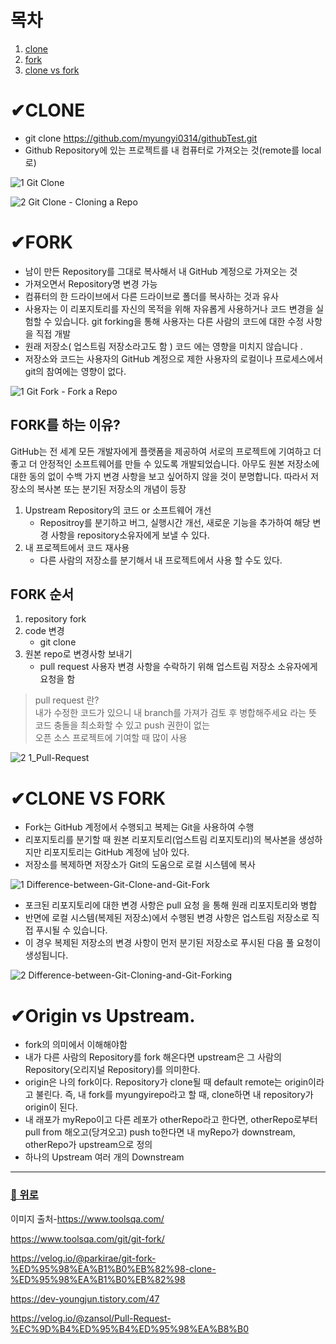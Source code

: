 # 목차
1. [clone](#clone)
2. [fork](#fork)
3. [clone vs fork](#clone-vs-fork)

# ✔CLONE
- git clone https://github.com/myungyi0314/githubTest.git
- Github Repository에 있는 프로젝트를 내 컴퓨터로 가져오는 것(remote를 local로)


![1 Git Clone](https://user-images.githubusercontent.com/52149400/181718466-c9e5e046-2337-49e1-b2bf-76e723c75a90.png)

![2 Git Clone - Cloning a Repo](https://user-images.githubusercontent.com/52149400/181718483-3b725868-e657-475c-92f0-68af5a2298b3.png)



# ✔FORK
- 남이 만든 Repository를 그대로 복사해서 내 GitHub 계정으로 가져오는 것
- 가져오면서 Repository명 변경 가능
- 컴퓨터의 한 드라이브에서 다른 드라이브로 폴더를 복사하는 것과 유사
- 사용자는 이 리포지토리를 자신의 목적을 위해 자유롭게 사용하거나 코드 변경을 실험할 수 있습니다. git forking을 통해 사용자는 다른 사람의 코드에 대한 수정 사항을 직접 개발
- 원래 저장소( 업스트림 저장소라고도 함 ) 코드 에는 영향을 미치지 않습니다 .
- 저장소와 코드는 사용자의 GitHub 계정으로 제한 사용자의 로컬이나 프로세스에서 git의 참여에는 영향이 없다.

![1 Git Fork - Fork a Repo](https://user-images.githubusercontent.com/52149400/181720220-7c813096-99f2-4cb6-97cb-721c8a52d127.png)

## FORK를 하는 이유?
GitHub는 전 세계 모든 개발자에게 플랫폼을 제공하여 서로의 
프로젝트에 기여하고 더 좋고 더 안정적인 소프트웨어를 만들 수 있도록 개발되었습니다. 
아무도 원본 저장소에 대한 동의 없이 수백 가지 변경 사항을 보고 싶어하지 않을 것이 분명합니다. 
따라서 저장소의 복사본 또는 분기된 저장소의 개념이 등장

1. Upstream Repository의 코드 or 소프트웨어 개선
   *  Repositroy를 분기하고 버그, 실행시간 개선, 새로운 기능을 추가하여 해당 변경 사항을 repository소유자에게 보낼 수 있다.
2. 내 프로젝트에서 코드 재사용 
   * 다른 사람의 저장소를 분기해서 내 프로젝트에서 사용 할 수도 있다.
## FORK 순서
1. repository fork
2. code 변경
   - git clone
4. 원본 repo로 변경사항 보내기 
   - pull request 사용자 변경 사항을 수락하기 위해 업스트림 저장소 소유자에게 요청을 함


> pull request 란? <br>
> 내가 수정한 코드가 있으니 내 branch를 가져가 검토 후 병합해주세요 라는 뜻 <br>
> 코드 충돌을 최소화할 수 있고 push 권한이 없는 <br>
> 오픈 소스 프로젝트에 기여할 때 많이 사용 

![2 1_Pull-Request](https://user-images.githubusercontent.com/52149400/181720241-529bc623-d7c9-42fe-9c9d-882e19848576.png)

# ✔CLONE VS FORK
- Fork는 GitHub 계정에서 수행되고 복제는 Git을 사용하여 수행
- 리포지토리를 분기할 때 원본 리포지토리(업스트림 리포지토리)의 복사본을 생성하지만 리포지토리는 GitHub 계정에 남아 있다. 
- 저장소를 복제하면 저장소가 Git의 도움으로 로컬 시스템에 복사

![1 Difference-between-Git-Clone-and-Git-Fork](https://user-images.githubusercontent.com/52149400/182065615-4834217e-de45-4e22-a1d9-3a8f43f18cca.png)

- 포크된 리포지토리에 대한 변경 사항은 pull 요청 을 통해 원래 리포지토리와 병합
- 반면에 로컬 시스템(복제된 저장소)에서 수행된 변경 사항은 업스트림 저장소로 직접 푸시될 수 있습니다. 
- 이 경우 복제된 저장소의 변경 사항이 먼저 분기된 저장소로 푸시된 다음 풀 요청이 생성됩니다. 

![2 Difference-between-Git-Cloning-and-Git-Forking](https://user-images.githubusercontent.com/52149400/182066510-21f4752f-681f-4854-85de-126a3dc04dc8.png)

# ✔Origin vs Upstream.
- fork의 의미에서 이해해야함
- 내가 다른 사람의 Repository를 fork 해온다면 upstream은 그 사람의 Repository(오리지널 Repository)를 의미한다.
- origin은 나의 fork이다. Repository가 clone될 때 default remote는 origin이라고 불린다. 즉, 내 fork를 myungyirepo라고 할 때, clone하면 내 repository가 origin이 된다. 
- 내 래포가 myRepo이고 다른 레포가 otherRepo라고 한다면, otherRepo로부터 pull from 해오고(당겨오고) push to한다면 내 myRepo가 downstream, otherRepo가 upstream으로 정의
- 하나의 Upstream 여러 개의 Downstream

---
### [🔼 위로](#목차)

이미지 출처-https://www.toolsqa.com/

https://www.toolsqa.com/git/git-fork/

https://velog.io/@parkirae/git-fork-%ED%95%98%EA%B1%B0%EB%82%98-clone-%ED%95%98%EA%B1%B0%EB%82%98

https://dev-youngjun.tistory.com/47

https://velog.io/@zansol/Pull-Request-%EC%9D%B4%ED%95%B4%ED%95%98%EA%B8%B0
